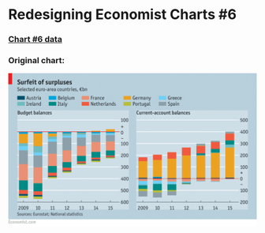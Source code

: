 # Redesigning Economist Charts #6
### [Chart #6 data](Economist_6_data.csv)
### Original chart:
![Economist Original 6](Economist_6_original.png)
